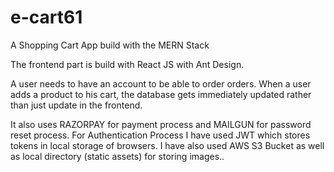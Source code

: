 # e-cart61

A Shopping Cart App build with the MERN Stack

The frontend part is build with React JS with Ant Design.

A user needs to have an account to be able to order orders. When a user adds a product to his cart, the database gets immediately updated rather than just update in the frontend.

It also uses RAZORPAY for payment process and MAILGUN for password reset process. For Authentication Process I have used JWT which stores tokens in local storage of browsers. I have also used AWS S3 Bucket as well as local directory (static assets) for storing images..


